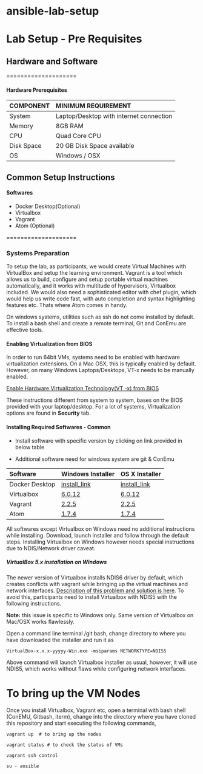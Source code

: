 # ansible-lab-setup

# Lab Setup - Pre Requisites
## Hardware and Software
====================

#### Hardware  Prerequisites

| COMPONENT    | MINIMUM REQUIREMENT     |
| :------------- | :------------- |
| System      | Laptop/Desktop with internet connection       |
| Memory |  8GB RAM |
|  CPU    |  Quad Core CPU |
| Disk Space | 20 GB Disk Space available |
| OS |  Windows / OSX |

## Common  Setup Instructions
#### Softwares

  * Docker Desktop(Optional)
  * Virtualbox
  * Vagrant
  * Atom (Optional)
  
====================


### Systems Preparation

To setup the lab, as participants, we would create Virtual Machines with VirtualBox and setup the learning environment. Vagrant is a tool which allows us to build, configure and setup portable virtual machines automatically, and it works with multitude of hypervisors, Virtualbox included. We would also need a sophisticated  editor with chef plugin, which would help us write code fast, with auto completion and syntax highlighting features etc. Thats where Atom comes in handy.  

On windows systems, utilities such as ssh do not come installed by default. To install a bash shell and create a remote terminal, Git and ConEmu are effective tools.


#### Enabling Virtualization from BIOS

In order to run 64bit VMs, systems need to be enabled with hardware virtualization extensions. On a Mac OSX, this is typically enabled by default. However, on many Windows Laptops/Desktops, VT-x needs to be manually enabled.

[Enable Hardware Virtualization Technology(VT -x) from BIOS](https://docs.fedoraproject.org/en-US/Fedora/13/html/Virtualization_Guide/sect-Virtualization-Troubleshooting-Enabling_Intel_VT_and_AMD_V_virtualization_hardware_extensions_in_BIOS.html)

These instructions different from system to system, bases on the BIOS provided with your laptop/desktop. For a lot of systems, Virtualization options are found in **Security** tab.

#### Installing Required Softwares - Common

- Install software with specific version  by clicking on link provided in below table

- Additional software need  for windows system are git & ConEmu


| Software     | Windows Installer | OS X Installer |
| :------------- | :--------------- | :---------------|
| Docker Desktop | [install_link](https://www.docker.com/products/docker-desktop) | [install_link](https://www.docker.com/products/docker-desktop) |
| Virtualbox     |[6.0.12](https://download.virtualbox.org/virtualbox/6.0.12/VirtualBox-6.0.12-133076-Win.exe)      | [6.0.12](https://download.virtualbox.org/virtualbox/6.0.12/VirtualBox-6.0.12-133076-OSX.dmg)  |
| Vagrant | [2.2.5](https://releases.hashicorp.com/vagrant/2.2.5/vagrant_2.2.5_x86_64.msi) | [2.2.5](https://releases.hashicorp.com/vagrant/2.2.5/vagrant_2.2.5_x86_64.dmg) |
| Atom | [1.7.4](https://github.com/atom/atom/releases/download/v1.7.4/AtomSetup.exe) |  [1.7.4](https://atom.io/download/mac) |

All softwares except Virtualbox on Windows need no additional instructions while installing. Download, launch installer and follow through the default steps. Installing Virtualbox on Windows  however needs special instructions due to NDIS/Network driver caveat.  

##### VirtualBox 5.x installation on Windows

The newer version of Virtualbox installs NDIS6 driver by default, which creates conflicts with vagrant while bringing up the virtual machines and network interfaces. [Description of this problem and solution is here](https://forums.virtualbox.org/viewtopic.php?f=6&t=69597). To avoid this, participants need to install Virtualbox with NDIS5 with the following instructions.   

**Note:** this issue is specific to Windows only. Same version of Virtualbox on  Mac/OSX  works flawlessly.  

Open a command line terminal /git bash, change directory to where you have downloaded the installer and run it as

```
VirtualBox-x.x.x-yyyyy-Win.exe -msiparams NETWORKTYPE=NDIS5

```

Above command will launch Virtualbox installer as usual, however, it will use NDIS5, which works without flaws while  configuring  network interfaces.


# To bring up the VM Nodes

Once you install Virtualbox, Vagrant etc, open a terminal with bash shell (ConEMU, Gitbash, iterm), change into the directory where you have cloned this repository and start executing the following commands,

```
vagrant up  # to bring up the nodes

vagrant status # to check the status of VMs

vagrant ssh control

su - ansible
```
